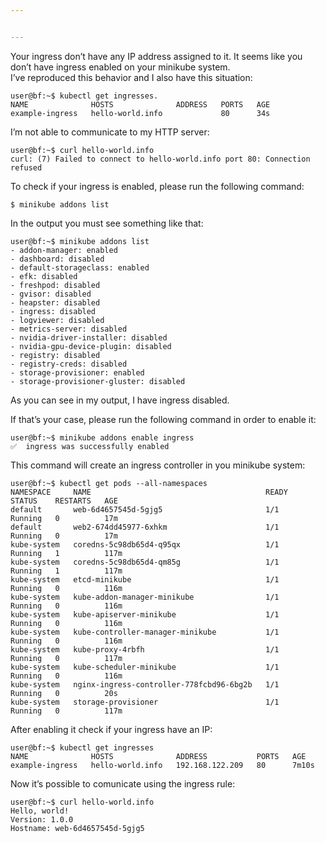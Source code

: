 ```yaml
---


---
```


<p>Your ingress don’t have any IP address assigned to it. It seems like you don’t have ingress enabled on your minikube system.<br>
I’ve reproduced this behavior and I also have this situation:</p>
<pre><code>user@bf:~$ kubectl get ingresses.
NAME              HOSTS              ADDRESS   PORTS   AGE
example-ingress   hello-world.info             80      34s
</code></pre>
<p>I’m not able to communicate to my HTTP server:</p>
<pre><code>user@bf:~$ curl hello-world.info
curl: (7) Failed to connect to hello-world.info port 80: Connection refused
</code></pre>
<p>To check if your ingress is enabled, please run the following command:</p>
<pre><code>$ minikube addons list
</code></pre>
<p>In the output you must see something like that:</p>
<pre><code>user@bf:~$ minikube addons list
- addon-manager: enabled
- dashboard: disabled
- default-storageclass: enabled
- efk: disabled
- freshpod: disabled
- gvisor: disabled
- heapster: disabled
- ingress: disabled
- logviewer: disabled
- metrics-server: disabled
- nvidia-driver-installer: disabled
- nvidia-gpu-device-plugin: disabled
- registry: disabled
- registry-creds: disabled
- storage-provisioner: enabled
- storage-provisioner-gluster: disabled
</code></pre>
<p>As you can see in my output, I have ingress disabled.</p>
<p>If that’s your case, please run the following command in order to enable it:</p>
<pre><code>user@bf:~$ minikube addons enable ingress
✅  ingress was successfully enabled
</code></pre>
<p>This command will create an ingress controller in you minikube system:</p>
<pre><code>user@bf:~$ kubectl get pods --all-namespaces
NAMESPACE     NAME                                       READY   STATUS    RESTARTS   AGE
default       web-6d4657545d-5gjg5                       1/1     Running   0          17m
default       web2-674dd45977-6xhkm                      1/1     Running   0          17m
kube-system   coredns-5c98db65d4-q95qx                   1/1     Running   1          117m
kube-system   coredns-5c98db65d4-qm85g                   1/1     Running   1          117m
kube-system   etcd-minikube                              1/1     Running   0          116m
kube-system   kube-addon-manager-minikube                1/1     Running   0          116m
kube-system   kube-apiserver-minikube                    1/1     Running   0          116m
kube-system   kube-controller-manager-minikube           1/1     Running   0          116m
kube-system   kube-proxy-4rbfh                           1/1     Running   0          117m
kube-system   kube-scheduler-minikube                    1/1     Running   0          116m
kube-system   nginx-ingress-controller-778fcbd96-6bg2b   1/1     Running   0          20s
kube-system   storage-provisioner                        1/1     Running   0          117m
</code></pre>
<p>After enabling it check if your ingress have an IP:</p>
<pre><code>user@bf:~$ kubectl get ingresses
NAME              HOSTS              ADDRESS           PORTS   AGE
example-ingress   hello-world.info   192.168.122.209   80      7m10s
</code></pre>
<p>Now it’s possible to comunicate using the ingress rule:</p>
<pre><code>user@bf:~$ curl hello-world.info
Hello, world!
Version: 1.0.0
Hostname: web-6d4657545d-5gjg5
</code></pre>

